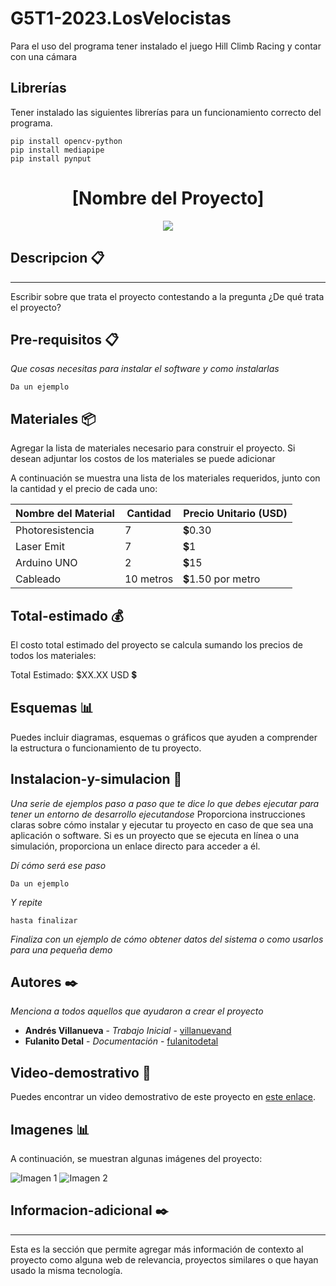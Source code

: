 
# G5T1-2023.LosVelocistas

Para el uso del programa tener instalado el juego Hill Climb Racing y contar con una cámara

## Librerías
Tener instalado las siguientes librerías para un funcionamiento correcto del programa.
```
pip install opencv-python
pip install mediapipe
pip install pynput
```


<h1 align="center"> [Nombre del Proyecto] </h1>
<p align="center"><img src="https://www.webdevelopersnotes.com/wp-content/uploads/create-a-simple-home-page.png"/></p> 


## Descripcion  📋
---
Escribir sobre que trata el proyecto contestando a la pregunta ¿De qué trata el proyecto?


## Pre-requisitos  📋

_Que cosas necesitas para instalar el software y como instalarlas_

```
Da un ejemplo
```

## Materiales  📦
Agregar la lista de materiales necesario para construir el proyecto. Si desean adjuntar los costos de los materiales se puede adicionar

A continuación se muestra una lista de los materiales requeridos, junto con la cantidad y el precio de cada uno:


  Nombre del Material  | Cantidad  | Precio Unitario (USD)  
|----------------------|-----------|-------------------------
| Photoresistencia     | 7         | 💲0.30                 |
| Laser Emit           | 7         | 💲1                    |
| Arduino UNO          | 2         | 💲15                   |
| Cableado             | 10 metros | 💲1.50 por metro       |


## Total-estimado  💰

El costo total estimado del proyecto se calcula sumando los precios de todos los materiales:

Total Estimado: $XX.XX USD 💲

## Esquemas 📊

Puedes incluir diagramas, esquemas o gráficos que ayuden a comprender la estructura o funcionamiento de tu proyecto.

## Instalacion-y-simulacion  🔧

_Una serie de ejemplos paso a paso que te dice lo que debes ejecutar para tener un entorno de desarrollo ejecutandose_
Proporciona instrucciones claras sobre cómo instalar y ejecutar tu proyecto en caso de que sea una aplicación o software. Si es un proyecto que se ejecuta en línea o una simulación, proporciona un enlace directo para acceder a él.

_Dí cómo será ese paso_

```
Da un ejemplo
```

_Y repite_

```
hasta finalizar
```

_Finaliza con un ejemplo de cómo obtener datos del sistema o como usarlos para una pequeña demo_



## Autores ✒️

_Menciona a todos aquellos que ayudaron a crear el proyecto_

* **Andrés Villanueva** - *Trabajo Inicial* - [villanuevand](https://github.com/villanuevand)
* **Fulanito Detal** - *Documentación* - [fulanitodetal](https://github.com/DarinkaTownsend)


## Video-demostrativo 🎥
<!-- "Deben subir un video del funcionamiento a esta carpeta con el nombre de su proyecto:

https://espolec-my.sharepoint.com/:f:/g/personal/phycom_espol_edu_ec/Ev_QF9sXrLdOnNa4bQGy1gUBHgFZhHeYxoOzzLBM-buHsg?e=SjMYeL

No olvidar decirle a su mentor que ya fue subido el video para que el Dep.Proyectos pueda agregar el link en esta sección
"-->
Puedes encontrar un video demostrativo de este proyecto en [este enlace](url_del_video).

## Imagenes 📊

A continuación, se muestran algunas imágenes del proyecto:

![Imagen 1](url_de_la_imagen_1.png)
![Imagen 2](url_de_la_imagen_2.png)

## Informacion-adicional ✒️
---
Esta es la sección que permite agregar más información de contexto al proyecto como alguna web de relevancia, proyectos similares o que hayan usado la misma tecnología.
